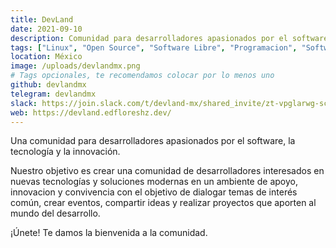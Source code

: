 ```yaml
---
title: DevLand
date: 2021-09-10
description: Comunidad para desarrolladores apasionados por el software, la tecnología y la innovación.
tags: ["Linux", "Open Source", "Software Libre", "Programacion", "Software"]
location: México
image: /uploads/devlandmx.png
# Tags opcionales, te recomendamos colocar por lo menos uno
github: devlandmx
telegram: devlandmx
slack: https://join.slack.com/t/devland-mx/shared_invite/zt-vpglarwg-scpTrGH1gh~QIx4XOsJ61g
web: https://devland.edfloreshz.dev/
---
```


Una comunidad para desarrolladores apasionados por el software, la tecnología y la innovación.

Nuestro objetivo es crear una comunidad de desarrolladores interesados en nuevas tecnologías y soluciones modernas en un ambiente de apoyo, innovacion y convivencia con el objetivo de dialogar temas de interés común, crear eventos, compartir ideas y realizar proyectos que aporten al mundo del desarrollo.

¡Únete! Te damos la bienvenida a la comunidad.
